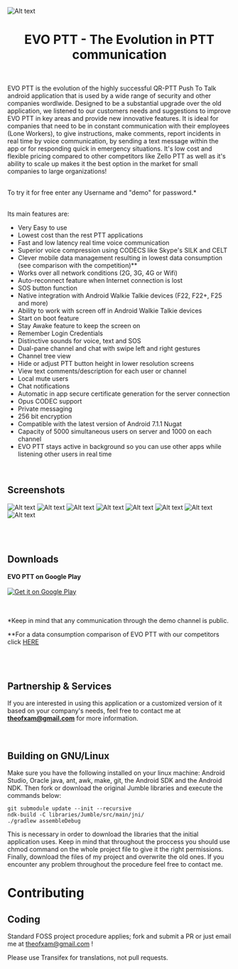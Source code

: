 ![Alt text](https://github.com/Theofilos-Chamalis/QR-PTT-PushToTalk/blob/master/EVO%20PTT-feature-graphic.png "EVO PTT - The Evolution in PTT communication")

<h1 align="center">EVO PTT - The Evolution in PTT communication</h1>
<br/>

EVO PTT is the evolution of the highly successful QR-PTT Push To Talk android application that is used by a wide range of security and other companies wordlwide. Designed to be a substantial upgrade over the old application, we listened to our customers needs and suggestions to improve EVO PTT in key areas and provide new innovative features. It is ideal for companies that need to be in constant communication with their employees (Lone Workers), to give instructions, make comments, report incidents in real time by voice communication, by sending a text message within the app or for responding quick in emergency situations. It's low cost and flexible pricing compared to other competitors like Zello PTT as well as it's ability to scale up makes it the best option in the market for small companies to large organizations!

<br/>To try it for free enter any Username and "demo" for password.*


<br/>Its main features are:
- Very Easy to use
- Lowest cost than the rest PTT applications
- Fast and low latency real time voice communication 
- Superior voice compression using CODECS like Skype's SILK and CELT
- Clever mobile data management resulting in lowest data consumption (see comparison with the competition)*\* 
- Works over all network conditions (2G, 3G, 4G or Wifi)
- Auto-reconnect feature when Internet connection is lost
- SOS button function
- Native integration with Android Walkie Talkie devices (F22, F22+, F25 and more)
- Ability to work with screen off in Android Walkie Talkie devices
- Start on boot feature
- Stay Awake feature to keep the screen on
- Remember Login Credentials
- Distinctive sounds for voice, text and SOS
- Dual-pane channel and chat with swipe left and right gestures
- Channel tree view
- Hide or adjust PTT button height in lower resolution screens
- View text comments/description for each user or channel
- Local mute users
- Chat notifications
- Automatic in app secure certificate generation for the server connection
- Opus CODEC support
- Private messaging
- 256 bit encryption
- Compatible with the latest version of Android 7.1.1 Nugat
- Capacity of 5000 simultaneous users on server and 1000 on each channel
- EVO PTT stays active in background so you can use other apps while listening other users in real time
<br />


Screenshots
---------------------
![Alt text](https://lh3.googleusercontent.com/Y6MHbEta2KJGCu55hPDnROV8WPLU8xQ6DE7w2ApKvhWkoJiD0H3Jm9iRDuBfHz0RAw=h360-rw "Login Screen") ![Alt text](https://lh3.googleusercontent.com/pbWTFvjpTW6RYKsCPURtUHH7x0CvyejuDd3pPTJE2A15xU-xNoFQDVE5RM4fs2NK2w=h360-rw "Server Screen") 
![Alt text](https://lh3.googleusercontent.com/a-WRsl_Rt7ccWa-yco9W7-X8EbYLDRWMHn5OikSTAn_mdDtbKhoE0efRPbbQ0Uh5ErLU=h360-rw "Chat message") ![Alt text](https://lh3.googleusercontent.com/_Sw7q4nVN1nFnD7O48eQdsMI2sff7ErL2FExfsdiJ0T7sDgYCCqNAgy8j7pAqduhZA=h360-rw "SOS Function")
![Alt text](https://lh3.googleusercontent.com/jnHH8rFJACwj5rm_p0R8LmdLP2RBKaza1W_I2brY63vMlAWqFlPtXWdDpEch6wTAJNc=h360-rw "Side Menu")
![Alt text](https://lh3.googleusercontent.com/G0yoXMKCHgPJJF_U44ye5i2WER4SbFRew9JHjI1hPajtfLqmtNbOwUSUicVyrsmt8dgq=h360-rw "General Settings")
![Alt text](https://lh3.googleusercontent.com/QOroqhL8IWU57Ldd-pdWEF0VjcfcuAVknlFNIfMWdkl6la51JAVV-OL5xDs3KdomL-26=h360-rw "Audio Settings")
![Alt text](https://lh3.googleusercontent.com/VVONnN-ZYBtILuRNIZzjpdjeQeld2Is7i4ku6-2d09uDZo-ucDjvdlfz9nBWZ_o7hQ=h360-rw "Appearance Settings")




<br/><br/>
Downloads
---------------------

<strong>EVO PTT on Google Play</strong>
<br /><br />
<a href="https://play.google.com/store/apps/details?id=com.theofilos.chamalis.evoptt">
  <img alt="Get it on Google Play" src="https://developer.android.com/images/brand/en_generic_rgb_wo_45.png" />
</a>

<br/><br/>
*Keep in mind that any communication through the demo channel is public.

*\*For a data consumption comparison of EVO PTT with our competitors click <a href="https://www.dropbox.com/s/39qpqhx88bqj5nl/EVO%20PTT%20Benchmark.pdf?dl=0" target="_blank"> HERE </a>

<br/><br/>
Partnership & Services
-----------------------
If you are interested in using this application or a customized version of it based on your company's needs, feel free to contact me at <b>theofxam@gmail.com</b> for more information.
<br/>
<br/>
<br/>


Building on GNU/Linux
---------------------

Make sure you have the following installed on your linux machine: Android Studio, Oracle java,
ant, awk, make, git, the Android SDK and the Android NDK. Then fork or download the original Jumble libraries and execute the commands below:

    git submodule update --init --recursive
    ndk-build -C libraries/Jumble/src/main/jni/
    ./gradlew assembleDebug

This is necessary in order to download the libraries that the initial application uses.
Keep in mind that throughout the proccess you should use chmod command on the whole project file
to give it the right permissions. Finally, download the files of my project and overwrite the old
ones. If you encounter any problem throughout the procedure feel free to contact me.


Contributing	
============

Coding
------

Standard FOSS project procedure applies; fork and submit a PR or just email me at theofxam@gmail.com !

Please use Transifex for translations, not pull requests.
